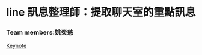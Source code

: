 # line 訊息整理師：提取聊天室的重點訊息
### Team members:姚奕慈
[Keynote](https://www.icloud.com/keynote/0caWZoE8Bbg7Ig90vMGeDaduw#20221013_Ten_Yao_line_assistant)
